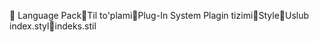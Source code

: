       Language Pack   Til to'plami   Plug-In System   Plagin tizimi   Style   Uslub
   index.styl   indeks.stil